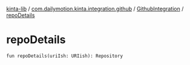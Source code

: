 [kinta-lib](../../index.md) / [com.dailymotion.kinta.integration.github](../index.md) / [GithubIntegration](index.md) / [repoDetails](./repo-details.md)

# repoDetails

`fun repoDetails(uriIsh: URIish): Repository`